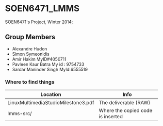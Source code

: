 SOEN6471_LMMS
=============

SOEN6471's Project, Winter 2014;

Group Members
---------------
- Alexandre Hudon
- Simon Symeonidis
- Amir Hakim MyID#4050711
- Pavleen Kaur Batra My id : 9754733
- Sardar Maninder Singh MyId:6555519

### Where to find things

Location                             | Info
------------------------------------ | ----------------------------------------
LinuxMultimediaStudioMilestone3.pdf  | The deliverable (RAW)
lmms-src/                            | Where the copied code is inserted
